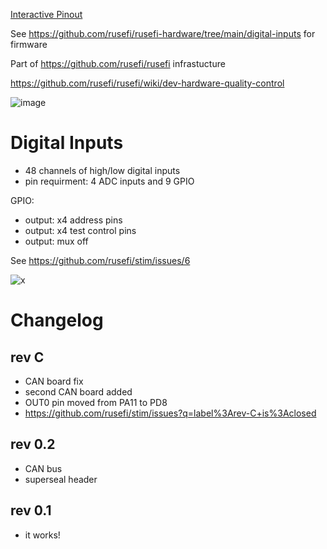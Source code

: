 [Interactive Pinout](https://rusefi.com/docs/pinouts/stim/)

See https://github.com/rusefi/rusefi-hardware/tree/main/digital-inputs for firmware

Part of https://github.com/rusefi/rusefi infrastucture

https://github.com/rusefi/rusefi/wiki/dev-hardware-quality-control

![image](https://github.com/rusefi/stim/assets/48498823/09e251f0-d577-47c5-908c-776eeab344c3)





# Digital Inputs
- 48 channels of high/low digital inputs
- pin requirment: 4 ADC inputs and 9 GPIO


GPIO:
* output: x4 address pins
* output: x4 test control pins
* output: mux off




See https://github.com/rusefi/stim/issues/6

![x](../overview.png)


# Changelog

## rev C

* CAN board fix
* second CAN board added
* OUT0 pin moved from PA11 to PD8
* https://github.com/rusefi/stim/issues?q=label%3Arev-C+is%3Aclosed

## rev 0.2

* CAN bus
* superseal header

##  rev 0.1
* it works!



